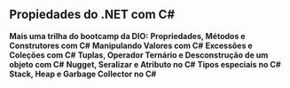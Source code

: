 ## Propiedades do .NET com C#

**Mais uma trilha do bootcamp da DIO:**
**Propriedades, Métodos e Construtores com C#**
**Manipulando Valores com C#**
**Excessões e Coleções com C#**
**Tuplas, Operador Ternário e Desconstrução de um objeto com C#**
**Nugget, Seralizar e Atributo no C#**
**Tipos especiais no C#**
**Stack, Heap e Garbage Collector no C#**